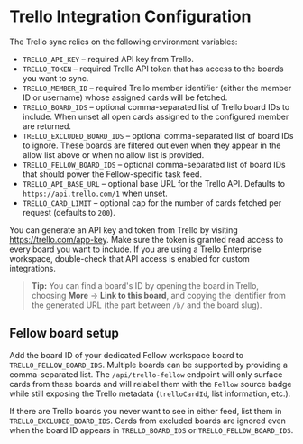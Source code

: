 # Trello Integration Configuration

The Trello sync relies on the following environment variables:

- `TRELLO_API_KEY` – required API key from Trello.
- `TRELLO_TOKEN` – required Trello API token that has access to the boards you want to sync.
- `TRELLO_MEMBER_ID` – required Trello member identifier (either the member ID or username) whose
  assigned cards will be fetched.
- `TRELLO_BOARD_IDS` – optional comma-separated list of Trello board IDs to include. When unset all
  open cards assigned to the configured member are returned.
- `TRELLO_EXCLUDED_BOARD_IDS` – optional comma-separated list of board IDs to ignore. These boards
  are filtered out even when they appear in the allow list above or when no allow list is provided.
- `TRELLO_FELLOW_BOARD_IDS` – optional comma-separated list of board IDs that should power the
  Fellow-specific task feed.
- `TRELLO_API_BASE_URL` – optional base URL for the Trello API. Defaults to
  `https://api.trello.com/1` when unset.
- `TRELLO_CARD_LIMIT` – optional cap for the number of cards fetched per request (defaults to `200`).

You can generate an API key and token from Trello by visiting
<https://trello.com/app-key>. Make sure the token is granted read access to every board you want to
include. If you are using a Trello Enterprise workspace, double-check that API access is enabled for
custom integrations.

> **Tip:** You can find a board's ID by opening the board in Trello, choosing **More** → **Link to
> this board**, and copying the identifier from the generated URL (the part between `/b/` and the
> board slug).

## Fellow board setup

Add the board ID of your dedicated Fellow workspace board to `TRELLO_FELLOW_BOARD_IDS`. Multiple
boards can be supported by providing a comma-separated list. The `/api/trello-fellow` endpoint will
only surface cards from these boards and will relabel them with the `Fellow` source badge while still
exposing the Trello metadata (`trelloCardId`, list information, etc.).

If there are Trello boards you never want to see in either feed, list them in
`TRELLO_EXCLUDED_BOARD_IDS`. Cards from excluded boards are ignored even when the board ID appears in
`TRELLO_BOARD_IDS` or `TRELLO_FELLOW_BOARD_IDS`.
